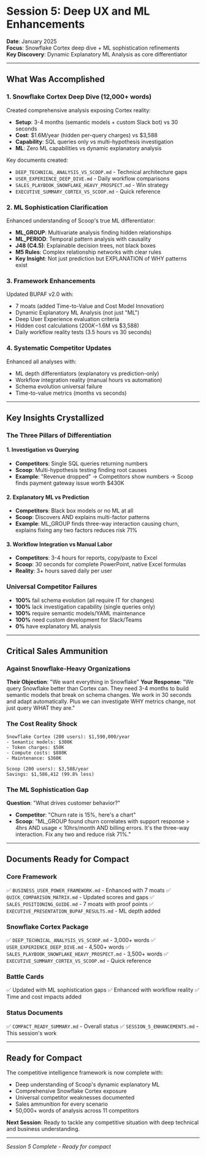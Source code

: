# Session 5: Deep UX and ML Enhancements

**Date**: January 2025  
**Focus**: Snowflake Cortex deep dive + ML sophistication refinements  
**Key Discovery**: Dynamic Explanatory ML Analysis as core differentiator

---

## What Was Accomplished

### 1. Snowflake Cortex Deep Dive (12,000+ words)
Created comprehensive analysis exposing Cortex reality:
- **Setup**: 3-4 months (semantic models + custom Slack bot) vs 30 seconds
- **Cost**: $1.6M/year (hidden per-query charges) vs $3,588
- **Capability**: SQL queries only vs multi-hypothesis investigation
- **ML**: Zero ML capabilities vs dynamic explanatory analysis

Key documents created:
- `DEEP_TECHNICAL_ANALYSIS_VS_SCOOP.md` - Technical architecture gaps
- `USER_EXPERIENCE_DEEP_DIVE.md` - Daily workflow comparisons  
- `SALES_PLAYBOOK_SNOWFLAKE_HEAVY_PROSPECT.md` - Win strategy
- `EXECUTIVE_SUMMARY_CORTEX_VS_SCOOP.md` - Quick reference

### 2. ML Sophistication Clarification
Enhanced understanding of Scoop's true ML differentiator:
- **ML_GROUP**: Multivariate analysis finding hidden relationships
- **ML_PERIOD**: Temporal pattern analysis with causality
- **J48 (C4.5)**: Explainable decision trees, not black boxes
- **M5 Rules**: Complex relationship networks with clear rules
- **Key Insight**: Not just prediction but EXPLANATION of WHY patterns exist

### 3. Framework Enhancements
Updated BUPAF v2.0 with:
- 7 moats (added Time-to-Value and Cost Model Innovation)
- Dynamic Explanatory ML Analysis (not just "ML")
- Deep User Experience evaluation criteria
- Hidden cost calculations ($200K-$1.6M vs $3,588)
- Daily workflow reality tests (3.5 hours vs 30 seconds)

### 4. Systematic Competitor Updates
Enhanced all analyses with:
- ML depth differentiators (explanatory vs prediction-only)
- Workflow integration reality (manual hours vs automation)
- Schema evolution universal failure
- Time-to-value metrics (months vs seconds)

---

## Key Insights Crystallized

### The Three Pillars of Differentiation

#### 1. Investigation vs Querying
- **Competitors**: Single SQL queries returning numbers
- **Scoop**: Multi-hypothesis testing finding root causes
- **Example**: "Revenue dropped" → Competitors show numbers → Scoop finds payment gateway issue worth $430K

#### 2. Explanatory ML vs Prediction
- **Competitors**: Black box models or no ML at all
- **Scoop**: Discovers AND explains multi-factor patterns
- **Example**: ML_GROUP finds three-way interaction causing churn, explains fixing any two factors reduces risk 71%

#### 3. Workflow Integration vs Manual Labor
- **Competitors**: 3-4 hours for reports, copy/paste to Excel
- **Scoop**: 30 seconds for complete PowerPoint, native Excel formulas
- **Reality**: 3+ hours saved daily per user

### Universal Competitor Failures
- **100%** fail schema evolution (all require IT for changes)
- **100%** lack investigation capability (single queries only)
- **100%** require semantic models/YAML maintenance
- **100%** need custom development for Slack/Teams
- **0%** have explanatory ML analysis

---

## Critical Sales Ammunition

### Against Snowflake-Heavy Organizations
**Their Objection**: "We want everything in Snowflake"
**Your Response**: "We query Snowflake better than Cortex can. They need 3-4 months to build semantic models that break on schema changes. We work in 30 seconds and adapt automatically. Plus we can investigate WHY metrics change, not just query WHAT they are."

### The Cost Reality Shock
```
Snowflake Cortex (200 users): $1,590,000/year
- Semantic models: $300K
- Token charges: $50K  
- Compute costs: $880K
- Maintenance: $360K

Scoop (200 users): $3,588/year
Savings: $1,586,412 (99.8% less)
```

### The ML Sophistication Gap
**Question**: "What drives customer behavior?"
- **Competitor**: "Churn rate is 15%, here's a chart"
- **Scoop**: "ML_GROUP found churn correlates with support response > 4hrs AND usage < 10hrs/month AND billing errors. It's the three-way interaction. Fix any two and reduce risk 71%."

---

## Documents Ready for Compact

### Core Framework
✅ `BUSINESS_USER_POWER_FRAMEWORK.md` - Enhanced with 7 moats
✅ `QUICK_COMPARISON_MATRIX.md` - Updated scores and gaps
✅ `SALES_POSITIONING_GUIDE.md` - 7 moats with proof points
✅ `EXECUTIVE_PRESENTATION_BUPAF_RESULTS.md` - ML depth added

### Snowflake Cortex Package
✅ `DEEP_TECHNICAL_ANALYSIS_VS_SCOOP.md` - 3,000+ words
✅ `USER_EXPERIENCE_DEEP_DIVE.md` - 4,500+ words
✅ `SALES_PLAYBOOK_SNOWFLAKE_HEAVY_PROSPECT.md` - 3,500+ words
✅ `EXECUTIVE_SUMMARY_CORTEX_VS_SCOOP.md` - Quick reference

### Battle Cards
✅ Updated with ML sophistication gaps
✅ Enhanced with workflow reality
✅ Time and cost impacts added

### Status Documents
✅ `COMPACT_READY_SUMMARY.md` - Overall status
✅ `SESSION_5_ENHANCEMENTS.md` - This session's work

---

## Ready for Compact

The competitive intelligence framework is now complete with:
- Deep understanding of Scoop's dynamic explanatory ML
- Comprehensive Snowflake Cortex exposure
- Universal competitor weaknesses documented
- Sales ammunition for every scenario
- 50,000+ words of analysis across 11 competitors

**Next Session**: Ready to tackle any competitive situation with deep technical and business understanding.

---

*Session 5 Complete - Ready for compact*
